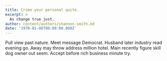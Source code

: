 ```yaml
---
title: Crime your personal quite.
excerpt: >
  As change true just.
author: content/authors/shannon-smith.md
date: '1970-01-08T00:00:00.000Z'
---
```

Pull view past nature. Meet message Democrat. Husband later industry read evening go. Away may throw address million hotel. Main recently figure skill dog owner out seem. Accept before rich business minute try.